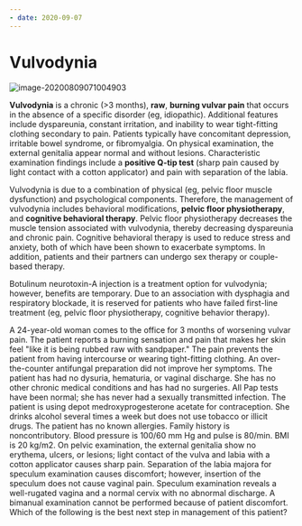 ```yaml
---
- date: 2020-09-07
---
```


# Vulvodynia

<!-- vulvodynia sx, rx -->

![image-20200809071004903](https://photos.thisispiggy.com/file/wikiFiles/image-20200809071004903.png)

**Vulvodynia** is a chronic (>3 months), **raw**, **burning vulvar pain** that occurs in the absence of a specific disorder (eg, idiopathic).  Additional features include dyspareunia, constant irritation, and  inability to wear tight-fitting clothing secondary to pain. Patients  typically have concomitant depression, irritable bowel syndrome, or  fibromyalgia. On physical examination, the external genitalia appear  normal and without lesions. Characteristic examination findings include a **positive Q-tip test** (sharp pain caused by light contact with a cotton applicator) and pain with separation of the labia.

Vulvodynia is due to a combination of physical (eg, pelvic floor muscle  dysfunction) and psychological components. Therefore, the management of vulvodynia includes behavioral modifications, **pelvic floor physiotherapy**, and **cognitive behavioral therapy**.  Pelvic floor physiotherapy decreases the muscle tension associated with vulvodynia, thereby decreasing dyspareunia and chronic pain. Cognitive behavioral therapy is used to reduce stress and anxiety, both of which  have been shown to exacerbate symptoms. In addition, patients and their partners can undergo sex therapy or couple-based therapy.

Botulinum neurotoxin-A injection is a treatment option for vulvodynia;  however, benefits are temporary. Due to an association with dysphagia  and respiratory blockade, it is reserved for patients who have failed  first-line treatment (eg, pelvic floor physiotherapy, cognitive behavior therapy).

A 24-year-old woman comes to the office for 3 months of worsening vulvar pain. The patient reports a burning sensation and pain that makes her skin feel "like it is being rubbed raw with sandpaper." The pain prevents the patient from having intercourse or wearing tight-fitting clothing. An over-the-counter antifungal preparation did not improve her symptoms. The patient has had no  dysuria, hematuria, or vaginal discharge. She has no other chronic  medical conditions and has had no surgeries. All Pap tests have been  normal; she has never had a sexually transmitted infection. The patient is using depot medroxyprogesterone acetate for contraception. She drinks alcohol several times a week but does not use tobacco or illicit drugs. The patient has no known  allergies. Family history is noncontributory. Blood pressure is 100/60 mm Hg and pulse is 80/min. BMI is 20 kg/m2. On pelvic examination, the external genitalia show no erythema, ulcers, or lesions; light contact of the vulva and labia with a cotton applicator causes sharp pain.  Separation of the labia majora for speculum examination causes  discomfort; however, insertion of the speculum does not cause vaginal  pain. Speculum examination reveals a well-rugated vagina and a normal  cervix with no abnormal discharge. A bimanual examination cannot be  performed because of patient discomfort. Which of the following is the  best next step in management of this patient?
